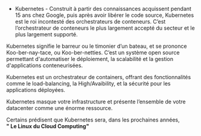 - Kubernetes - 
Construit à partir des connaissances acquissent pendant 15 ans
chez Google, puis après avoir libérer le code source, Kubernetes est le roi
incontesté des orchestrateurs de conteneurs. C’est l’orchestrateur de
conteneurs le plus largement accepté du secteur et le plus largement 
supporté.

Kubernetes signifie le barreur ou le timonier d’un bateau, et se prononce
Koo-ber-nay-tace,  ou  Koo-ber-netties.
C’est un système open source permettant d'automatiser le déploiement, 
la scalabilité et la gestion d'applications conteneurisées.

Kubernetes est un orchestrateur de containers, offrant des fonctionnalités
comme le load-balancing, la High/Avaibility, et la sécurité pour les applications 
déployées.

Kubernetes masque votre infrastructure et présente l’ensemble de votre 
datacenter comme une énorme ressource. 

Certains prédisent que Kubernetes sera, dans les prochaines années,  
**" Le Linux du Cloud Computing"**


